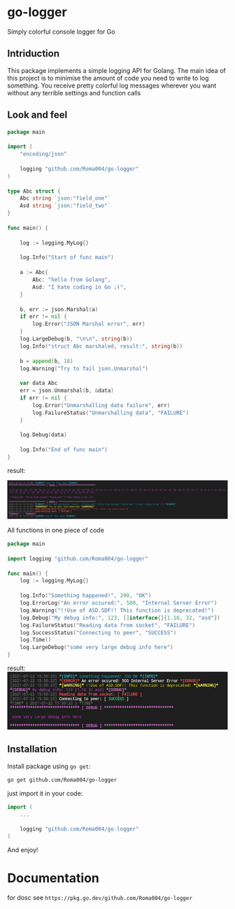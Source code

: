 # go-logger
Simply colorful console logger for Go

## Intriduction

This package implements a simple logging API for Golang. The main idea of this project is to minimise the amount of code 
you need to write to log something. You receive pretty colorful log messages wherever you want without any terrible settings and function calls

## Look and feel

```go
package main

import (
	"encoding/json"

	logging "github.com/Roma004/go-logger"
)

type Abc struct {
	Abc string `json:"field_one"`
	Asd string `json:"field_two"`
}

func main() {

	log := logging.MyLog{}

	log.Info("Start of func main")

	a := Abc{
		Abc: "hello from Golang",
		Asd: "I hate coding in Go ;(",
	}

	b, err := json.Marshal(a)
	if err != nil {
		log.Error("JSON Marshal error", err)
	}
	log.LargeDebug(b, "\n\n", string(b))
	log.Info("struct Abc marshaled, result:", string(b))

	b = append(b, 18)
	log.Warning("Try to fail json.Unmarshal")

	var data Abc
	err = json.Unmarshal(b, &data)
	if err != nil {
		log.Error("Unmarshalling data failure", err)
		log.FailureStatus("Unmarshalling data", "FAILURE")
	}

	log.Debug(data)

	log.Info("End of func main")
}
```
result:

![example](examples/example1.png)


All functions in one piece of code

```go
package main

import logging "github.com/Roma004/go-logger"

func main() {
	log := logging.MyLog{}

	log.Info("Something happened!", 200, "OK")
	log.ErrorLog("An error occured:", 500, "Internal Server Error")
	log.Warning("!!Use of ASD.SDF!! This function is deprecated!")
	log.Debug("My debug info:", 123, []interface{}{1.18, 32, "asd"})
	log.FailureStatus("Reading data from socket", "FAILURE")
	log.SuccessStatus("Connecting to peer", "SUCCESS")
	log.Time()
	log.LargeDebug("some very large debug info here")
}
```
result:
![example output](examples/example.png)

## Installation

Install package using `go get`:

```sh
go get github.com/Roma004/go-logger
```

just import it in your code:
```go
import (
    ...

    logging "github.com/Roma004/go-logger"
)
```

And enjoy!

# Documentation

for dosc see `https://pkg.go.dev/github.com/Roma004/go-logger`
